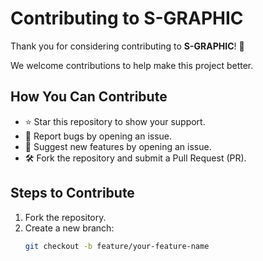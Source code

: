 # Contributing to S-GRAPHIC

Thank you for considering contributing to **S-GRAPHIC**! 🎉

We welcome contributions to help make this project better.

## How You Can Contribute
- ⭐ Star this repository to show your support.
- 🐛 Report bugs by opening an issue.
- 🎨 Suggest new features by opening an issue.
- 🛠️ Fork the repository and submit a Pull Request (PR).

## Steps to Contribute
1. Fork the repository.
2. Create a new branch:
   ```bash
   git checkout -b feature/your-feature-name
